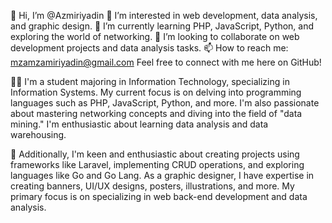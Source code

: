 👋 Hi, I’m @Azmiriyadin
👀 I’m interested in web development, data analysis, and graphic design.
🌱 I’m currently learning PHP, JavaScript, Python, and exploring the world of networking.
💞️ I’m looking to collaborate on web development projects and data analysis tasks.
📫 How to reach me: mzamzamiriyadin@gmail.com Feel free to connect with me here on GitHub!

👨‍🎓 I'm a student majoring in Information Technology, specializing in Information Systems. My current focus is on delving into programming languages such as PHP, JavaScript, Python, and more. I'm also passionate about mastering networking concepts and diving into the field of "data mining." I'm enthusiastic about learning data analysis and data warehousing.

🚀 Additionally, I'm keen and enthusiastic about creating projects using frameworks like Laravel, implementing CRUD operations, and exploring languages like Go and Go Lang. As a graphic designer, I have expertise in creating banners, UI/UX designs, posters, illustrations, and more. My primary focus is on specializing in web back-end development and data analysis.
